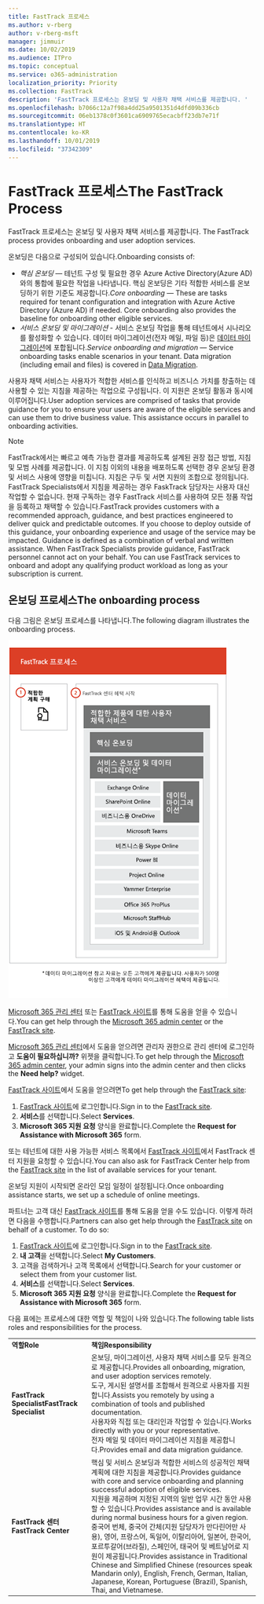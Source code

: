 ```yaml
---
title: FastTrack 프로세스
ms.author: v-rberg
author: v-rberg-msft
manager: jimmuir
ms.date: 10/02/2019
ms.audience: ITPro
ms.topic: conceptual
ms.service: o365-administration
localization_priority: Priority
ms.collection: FastTrack
description: 'FastTrack 프로세스는 온보딩 및 사용자 채택 서비스를 제공합니다. '
ms.openlocfilehash: b7066c12a7f98a4dd25a9501351d4dfd09b336cb
ms.sourcegitcommit: 06eb1378c0f3601ca6909765ecacbff23db7e71f
ms.translationtype: HT
ms.contentlocale: ko-KR
ms.lasthandoff: 10/01/2019
ms.locfileid: "37342309"
---
```

# <a name="the-fasttrack-process"></a><span data-ttu-id="227f6-103">FastTrack 프로세스</span><span class="sxs-lookup"><span data-stu-id="227f6-103">The FastTrack Process</span></span>

<span data-ttu-id="227f6-104">FastTrack 프로세스는 온보딩 및 사용자 채택 서비스를 제공합니다. </span><span class="sxs-lookup"><span data-stu-id="227f6-104">The FastTrack process provides onboarding and user adoption services.</span></span> 
  
<span data-ttu-id="227f6-105">온보딩은 다음으로 구성되어 있습니다.</span><span class="sxs-lookup"><span data-stu-id="227f6-105">Onboarding consists of:</span></span>
  
- <span data-ttu-id="227f6-p101">*핵심 온보딩* — 테넌트 구성 및 필요한 경우 Azure Active Directory(Azure AD)와의 통합에 필요한 작업을 나타냅니다. 핵심 온보딩은 기타 적합한 서비스를 온보딩하기 위한 기준도 제공합니다.</span><span class="sxs-lookup"><span data-stu-id="227f6-p101">*Core onboarding* — These are tasks required for tenant configuration and integration with Azure Active Directory (Azure AD) if needed. Core onboarding also provides the baseline for onboarding other eligible services.</span></span> 
- <span data-ttu-id="227f6-p102">*서비스 온보딩 및 마이그레이션* - 서비스 온보딩 작업을 통해 테넌트에서 시나리오를 활성화할 수 있습니다. 데이터 마이그레이션(전자 메일, 파일 등)은 [데이터 마이그레이션](O365-data-migration.md)에 포합됩니다.</span><span class="sxs-lookup"><span data-stu-id="227f6-p102">*Service onboarding and migration* — Service onboarding tasks enable scenarios in your tenant. Data migration (including email and files) is covered in [Data Migration](O365-data-migration.md).</span></span> 
    
<span data-ttu-id="227f6-p103">사용자 채택 서비스는 사용자가 적합한 서비스를 인식하고 비즈니스 가치를 창출하는 데 사용할 수 있는 지침을 제공하는 작업으로 구성됩니다. 이 지원은 온보딩 활동과 동시에 이루어집니다.</span><span class="sxs-lookup"><span data-stu-id="227f6-p103">User adoption services are comprised of tasks that provide guidance for you to ensure your users are aware of the eligible services and can use them to drive business value. This assistance occurs in parallel to onboarding activities.</span></span>
  
> [!NOTE]
> <span data-ttu-id="227f6-p104">FastTrack에서는 빠르고 예측 가능한 결과를 제공하도록 설계된 권장 접근 방법, 지침 및 모범 사례를 제공합니다. 이 지침 이외의 내용을 배포하도록 선택한 경우 온보딩 환경 및 서비스 사용에 영향을 미칩니다. 지침은 구두 및 서면 지원의 조합으로 정의됩니다. FastTrack Specialists에서 지침을 제공하는 경우 FaskTrack 담당자는 사용자 대신 작업할 수 없습니다. 현재 구독하는 경우 FastTrack 서비스를 사용하여 모든 정품 작업을 등록하고 채택할 수 있습니다.</span><span class="sxs-lookup"><span data-stu-id="227f6-p104">FastTrack provides customers with a recommended approach, guidance, and best practices engineered to deliver quick and predictable outcomes. If you choose to deploy outside of this guidance, your onboarding experience and usage of the service may be impacted. Guidance is defined as a combination of verbal and written assistance. When FastTrack Specialists provide guidance, FastTrack personnel cannot act on your behalf. You can use FastTrack services to onboard and adopt any qualifying product workload as long as your subscription is current.</span></span> 
  
## <a name="the-onboarding-process"></a><span data-ttu-id="227f6-117">온보딩 프로세스</span><span class="sxs-lookup"><span data-stu-id="227f6-117">The onboarding process</span></span>

<span data-ttu-id="227f6-118">다음 그림은 온보딩 프로세스를 나타냅니다.</span><span class="sxs-lookup"><span data-stu-id="227f6-118">The following diagram illustrates the onboarding process.</span></span>
  
![온보딩 혜택 사용 일정](media/O365-Onboarding-Timeline.png)
  
<span data-ttu-id="227f6-120">[Microsoft 365 관리 센터](https://go.microsoft.com/fwlink/?linkid=2032704) 또는 [FastTrack 사이트](https://go.microsoft.com/fwlink/?linkid=780698)를 통해 도움을 얻을 수 있습니다.</span><span class="sxs-lookup"><span data-stu-id="227f6-120">You can get help through the [Microsoft 365 admin center](https://go.microsoft.com/fwlink/?linkid=2032704) or the [FastTrack site](https://go.microsoft.com/fwlink/?linkid=780698).</span></span> 

<span data-ttu-id="227f6-121">[Microsoft 365 관리 센터](https://go.microsoft.com/fwlink/?linkid=2032704)에서 도움을 얻으려면 관리자 권한으로 관리 센터에 로그인하고 **도움이 필요하십니까?** 위젯을 클릭합니다.</span><span class="sxs-lookup"><span data-stu-id="227f6-121">To get help through the [Microsoft 365 admin center](https://go.microsoft.com/fwlink/?linkid=2032704), your admin signs into the admin center and then clicks the **Need help?** widget.</span></span> 

<span data-ttu-id="227f6-122">[FastTrack 사이트](https://go.microsoft.com/fwlink/?linkid=780698)에서 도움을 얻으려면</span><span class="sxs-lookup"><span data-stu-id="227f6-122">To get help through the [FastTrack site](https://go.microsoft.com/fwlink/?linkid=780698):</span></span> 
1.  <span data-ttu-id="227f6-123">[FastTrack 사이트](https://go.microsoft.com/fwlink/?linkid=780698)에 로그인합니다.</span><span class="sxs-lookup"><span data-stu-id="227f6-123">Sign in to the [FastTrack site](https://go.microsoft.com/fwlink/?linkid=780698).</span></span> 
2.  <span data-ttu-id="227f6-124">**서비스**를 선택합니다.</span><span class="sxs-lookup"><span data-stu-id="227f6-124">Select **Services**.</span></span>
3.  <span data-ttu-id="227f6-125">**Microsoft 365 지원 요청** 양식을 완료합니다.</span><span class="sxs-lookup"><span data-stu-id="227f6-125">Complete the **Request for Assistance with Microsoft 365** form.</span></span> 
  
 <span data-ttu-id="227f6-126">또는 테넌트에 대한 사용 가능한 서비스 목록에서 [FastTrack 사이트](https://go.microsoft.com/fwlink/?linkid=780698)에서 FastTrack 센터 지원을 요청할 수 있습니다.</span><span class="sxs-lookup"><span data-stu-id="227f6-126">You can also ask for FastTrack Center help from the [FastTrack site](https://go.microsoft.com/fwlink/?linkid=780698) in the list of available services for your tenant.</span></span> 
    
 <span data-ttu-id="227f6-127">온보딩 지원이 시작되면 온라인 모임 일정이 설정됩니다.</span><span class="sxs-lookup"><span data-stu-id="227f6-127">Once onboarding assistance starts, we set up a schedule of online meetings.</span></span>
    
<span data-ttu-id="227f6-p105">파트너는 고객 대신 [FastTrack 사이트](https://go.microsoft.com/fwlink/?linkid=780698)를 통해 도움을 얻을 수도 있습니다. 이렇게 하려면 다음을 수행합니다.</span><span class="sxs-lookup"><span data-stu-id="227f6-p105">Partners can also get help through the [FastTrack site](https://go.microsoft.com/fwlink/?linkid=780698) on behalf of a customer. To do so:</span></span>
1.  <span data-ttu-id="227f6-130">[FastTrack 사이트](https://go.microsoft.com/fwlink/?linkid=780698)에 로그인합니다.</span><span class="sxs-lookup"><span data-stu-id="227f6-130">Sign in to the [FastTrack site](https://go.microsoft.com/fwlink/?linkid=780698).</span></span> 
2.  <span data-ttu-id="227f6-131">**내 고객**을 선택합니다.</span><span class="sxs-lookup"><span data-stu-id="227f6-131">Select **My Customers**.</span></span>
3.  <span data-ttu-id="227f6-132">고객을 검색하거나 고객 목록에서 선택합니다.</span><span class="sxs-lookup"><span data-stu-id="227f6-132">Search for your customer or select them from your customer list.</span></span>
4.  <span data-ttu-id="227f6-133">**서비스**를 선택합니다.</span><span class="sxs-lookup"><span data-stu-id="227f6-133">Select **Services**.</span></span>
5.  <span data-ttu-id="227f6-134">**Microsoft 365 지원 요청** 양식을 완료합니다.</span><span class="sxs-lookup"><span data-stu-id="227f6-134">Complete the **Request for Assistance with Microsoft 365** form.</span></span> 

<span data-ttu-id="227f6-135">다음 표에는 프로세스에 대한 역할 및 책임이 나와 있습니다.</span><span class="sxs-lookup"><span data-stu-id="227f6-135">The following table lists roles and responsibilities for the process.</span></span>
    
|||
|:-----|:-----|
|<span data-ttu-id="227f6-136">**역할**</span><span class="sxs-lookup"><span data-stu-id="227f6-136">**Role**</span></span> <br/> |<span data-ttu-id="227f6-137">**책임**</span><span class="sxs-lookup"><span data-stu-id="227f6-137">**Responsibility**</span></span> <br/> |
|<span data-ttu-id="227f6-138">**FastTrack Specialist**</span><span class="sxs-lookup"><span data-stu-id="227f6-138">**FastTrack Specialist**</span></span> <br/> |<span data-ttu-id="227f6-139">온보딩, 마이그레이션, 사용자 채택 서비스를 모두 원격으로 제공합니다.</span><span class="sxs-lookup"><span data-stu-id="227f6-139">Provides all onboarding, migration, and user adoption services remotely.</span></span>  <br/> <span data-ttu-id="227f6-140">도구, 게시된 설명서를 조합해서 원격으로 사용자를 지원합니다.</span><span class="sxs-lookup"><span data-stu-id="227f6-140">Assists you remotely by using a combination of tools and published documentation.</span></span> <br/> <span data-ttu-id="227f6-141">사용자와 직접 또는 대리인과 작업할 수 있습니다.</span><span class="sxs-lookup"><span data-stu-id="227f6-141">Works directly with you or your representative.</span></span> <br/> <span data-ttu-id="227f6-142">전자 메일 및 데이터 마이그레이션 지침을 제공합니다.</span><span class="sxs-lookup"><span data-stu-id="227f6-142">Provides email and data migration guidance.</span></span>|
|<span data-ttu-id="227f6-143">**FastTrack 센터**</span><span class="sxs-lookup"><span data-stu-id="227f6-143">**FastTrack Center**</span></span>  <br/> |<span data-ttu-id="227f6-144">핵심 및 서비스 온보딩과 적합한 서비스의 성공적인 채택 계획에 대한 지침을 제공합니다.</span><span class="sxs-lookup"><span data-stu-id="227f6-144">Provides guidance with core and service onboarding and planning successful adoption of eligible services.</span></span>  <br/> <span data-ttu-id="227f6-145">지원을 제공하며 지정된 지역의 일반 업무 시간 동안 사용할 수 있습니다.</span><span class="sxs-lookup"><span data-stu-id="227f6-145">Provides assistance and is available during normal business hours for a given region.</span></span> <br/> <span data-ttu-id="227f6-146">중국어 번체, 중국어 간체(지원 담당자가 만다린어만 사용), 영어, 프랑스어, 독일어, 이탈리아어, 일본어, 한국어, 포르투갈어(브라질), 스페인어, 태국어 및 베트남어로 지원이 제공됩니다.</span><span class="sxs-lookup"><span data-stu-id="227f6-146">Provides assistance in Traditional Chinese and Simplified Chinese (resources speak Mandarin only), English, French, German, Italian, Japanese, Korean, Portuguese (Brazil), Spanish, Thai, and Vietnamese.</span></span>|


  

